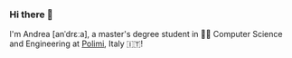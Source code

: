 ### Hi there 👋

I'm Andrea [anˈdrɛːa], a master's degree student in 🧑‍💻 Computer Science and Engineering at [Polimi](https://polimi.it), Italy 🇮🇹!
